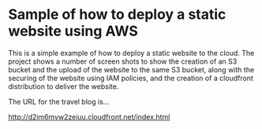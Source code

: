 # Sample of how to deploy a static website using AWS
This is a simple example of how to deploy a static website to the cloud. The project shows a number of screen shots to show the creation of an S3 bucket and the upload of the website to the same S3 bucket, along with the securing of the website using IAM policies, and the creation of a cloudfront distribution to deliver the website.

The URL for the travel blog is…

http://d2im6mvw2zeiuu.cloudfront.net/index.html
